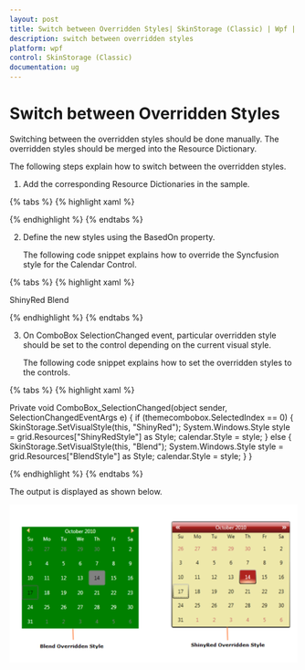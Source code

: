 ```yaml
---
layout: post
title: Switch between Overridden Styles| SkinStorage (Classic) | Wpf | Syncfusion
description: switch between overridden styles
platform: wpf
control: SkinStorage (Classic)
documentation: ug
---
```


# Switch between Overridden Styles

Switching between the overridden styles should be done manually. The overridden styles should be merged into the Resource Dictionary. 

The following steps explain how to switch between the overridden styles.

1. Add the corresponding Resource Dictionaries in the sample.

{% tabs %}
{% highlight xaml %}

<ResourceDictionary>
<ResourceDictionary.MergedDictionaries>
<ResourceDictionary Source="/Syncfusion.Shared.WPF;Component/Controls/Calendar/themes/ShinyRedStyle.xaml"/>
<ResourceDictionary Source="/Syncfusion.Shared.WPF;Component/Controls/Calendar/themes/BlendStyle.xaml"/>
</ResourceDictionary.MergedDictionaries>
</ResourceDictionary>

{% endhighlight %}
{% endtabs %}

2. Define the new styles using the BasedOn property. 



   The following code snippet explains how to override the Syncfusion style for the Calendar Control.

{% tabs %}
{% highlight xaml %}

<Grid Name="grid">
<Grid.Resources>
<Style x:Key="ShinyRedStyle" TargetType="syncfusion:CalendarEdit" BasedOn="{StaticResource ShinyRedCalendarEditStyle}" >
<Setter Property="Background" Value="PaleGoldenRod"/>
</Style>
<Style x:Key="BlendStyle" TargetType="syncfusion:CalendarEdit" BasedOn="{StaticResource BlendCalendarEditStyle}" >
<Setter Property=" Background" Value="Green"/>
</Style>
</Grid.Resources>
<Grid.ColumnDefinitions>
<ColumnDefinition Width="*"/>
<ColumnDefinition Width="*"/>
</Grid.ColumnDefinitions>
<ComboBox Name="themecombobox" Grid.Column="0" SelectionChanged="ComboBox_SelectionChanged">
<ComboBoxItem>ShinyRed</ComboBoxItem>
<ComboBoxItem>Blend</ComboBoxItem>
</ComboBox>
<syncfusion:CalendarEdit Name="calendar" Grid.Column="1"></syncfusion:CalendarEdit>        
</Grid>

{% endhighlight %}
{% endtabs %}

3. On ComboBox SelectionChanged event, particular overridden style should be set to the control depending on the current visual style. 



   The following code snippet explains how to set the overridden styles to the controls.

{% tabs %}
{% highlight xaml %}

Private void ComboBox_SelectionChanged(object sender, SelectionChangedEventArgs e)
{
	if (themecombobox.SelectedIndex == 0)
	{
    	SkinStorage.SetVisualStyle(this, "ShinyRed");
		System.Windows.Style style = grid.Resources["ShinyRedStyle"] as Style;
		calendar.Style = style;
	}
	else
	{
		SkinStorage.SetVisualStyle(this, "Blend");
		System.Windows.Style style = grid.Resources["BlendStyle"] as Style;
		calendar.Style = style;
	}
}

{% endhighlight %}
{% endtabs %}


The output is displayed as shown below.

![](Switch-between-Overridden-Styles_images/Switch-between-Overridden-Styles_img1.png)





